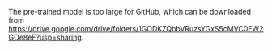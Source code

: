 The pre-trained model is too large for GitHub, which can be downloaded from https://drive.google.com/drive/folders/1GODKZQbbVRuzsYGxS5cMVC0FW2GOe8eF?usp=sharing.
